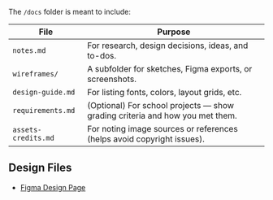 The `/docs` folder is meant to include: 

| File                | Purpose                                                                      |
| ------------------- | ---------------------------------------------------------------------------- |
| `notes.md`          | For research, design decisions, ideas, and to-dos.                           |
| `wireframes/`       | A subfolder for sketches, Figma exports, or screenshots.                     |
| `design-guide.md`   | For listing fonts, colors, layout grids, etc.                                |
| `requirements.md`   | (Optional) For school projects — show grading criteria and how you met them. |
| `assets-credits.md` | For noting image sources or references (helps avoid copyright issues).       |

## Design Files

- [Figma Design Page](https://www.figma.com/design/rNClWJKvueW7qQDXWrtzSg/PROYECTO1?node-id=1-335&t=lJC82ebeB3zpu8YE-0)